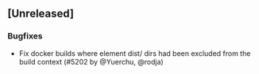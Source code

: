 ## [Unreleased]

### Bugfixes

- Fix docker builds where element dist/ dirs had been excluded from the build context (#5202 by @Yuerchu, @rodja)
